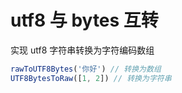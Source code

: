 # utf8 与 bytes 互转

实现 utf8 字符串转换为字符编码数组

```js
rawToUTF8Bytes('你好') // 转换为数组
UTF8BytesToRaw([1, 2]) // 转换为字符串
```
